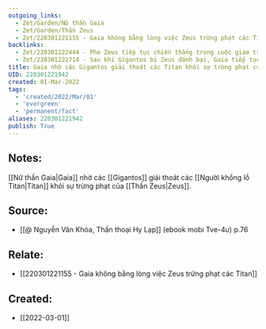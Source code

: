 ```yaml
---
outgoing_links:
  - Zet/Garden/Nữ thần Gaia
  - Zet/Garden/Thần Zeus
  - Zet/220301221155 - Gaia không bằng lòng việc Zeus trừng phạt các Titan
backlinks:
  - Zet/220301222444 - Phe Zeus tiếp tục chiến thắng trong cuộc giao tranh với Gigantos
  - Zet/220301222714 - Sau khi Gigantos bị Zeus đánh bại, Gaia tiếp tục nhờ Typhon
title: Gaia nhờ các Gigantos giải thoát các Titan khỏi sự trừng phạt của Zeus
UID: 220301221942
created: 01-Mar-2022
tags:
  - 'created/2022/Mar/01'
  - 'evergreen'
  - 'permanent/fact'
aliases: 220301221942
publish: True
---
```

## Notes:
[[Nữ thần Gaia|Gaia]] nhờ các [[Gigantos]] giải thoát các [[Người khổng lồ Titan|Titan]] khỏi sự trừng phạt của [[Thần Zeus|Zeus]].

## Source:
- [[@ Nguyễn Văn Khỏa, Thần thoại Hy Lạp]] (ebook mobi Tve-4u) p.76

## Relate:
- [[220301221155 - Gaia không bằng lòng việc Zeus trừng phạt các Titan]]
## Created:
- [[2022-03-01]]
